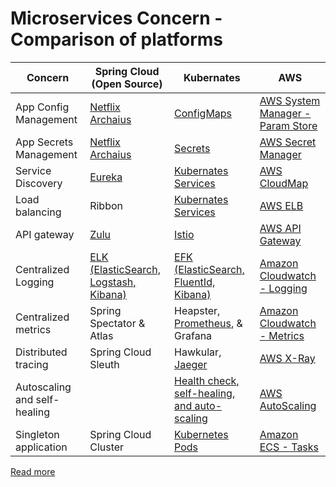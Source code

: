 # Microservices Concern - Comparison of platforms

| Concern                      | Spring Cloud (Open Source)                                                      | Kubernates                                                                                                | AWS                                                                                                                   |
|------------------------------|---------------------------------------------------------------------------------|-----------------------------------------------------------------------------------------------------------|-----------------------------------------------------------------------------------------------------------------------|
| App Config Management        | [Netflix Archaius](https://github.com/Netflix/archaius)                         | [ConfigMaps](../9_Container&Orchestration/Kubernates/ConfigMaps.md)                               | [AWS System Manager - Param Store](../2_AWS/2c_SecurityServices/1_DataProtectionServices/AWSSystemManager.md) |
| App Secrets Management       | [Netflix Archaius](https://github.com/Netflix/archaius)                         | [Secrets](../9_Container&Orchestration/Kubernates/Secrets.md)                                     | [AWS Secret Manager](../2_AWS/2c_SecurityServices/1_DataProtectionServices/AWSSecretsManager.md)              |
| Service Discovery            | [Eureka](2_ServiceRegistry&Discovery/Eureka.md)                                 | [Kubernates Services](../9_Container&Orchestration/Kubernates/Readme.md)                          | [AWS CloudMap](../2_AWS/1_NetworkingAndContentDelivery/2_ApplicationNetworking/AWSCloudMap.md)                |
| Load balancing               | Ribbon                                                                          | [Kubernates Services](../9_Container&Orchestration/Kubernates/Readme.md)                          | [AWS ELB](../2_AWS/1_NetworkingAndContentDelivery/2_ApplicationNetworking/ElasticLoadBalancer/Readme.md)      |
| API gateway                  | [Zulu](1_APIGateway/ZuluAPIGateway.md)                                          | [Istio](https://istio.io/)                                                                                | [AWS API Gateway](../2_AWS/1_NetworkingAndContentDelivery/2_ApplicationNetworking/AmazonAPIGateway/Readme.md) |
| Centralized Logging          | [ELK (ElasticSearch, Logstash, Kibana)](../12_Observability/ELK.md) | [EFK (ElasticSearch, FluentId, Kibana)](../12_Observability/EFK.md)                           | [Amazon Cloudwatch - Logging](../2_AWS/8_ObservabilityLogsServices/AmazonCloudWatch/CloudwatchLogs.md)        |
| Centralized metrics          | Spring Spectator & Atlas                                                        | Heapster, [Prometheus](../12_Observability/Prometheus.md), & Grafana                          | [Amazon Cloudwatch - Metrics](../2_AWS/8_ObservabilityLogsServices/AmazonCloudWatch/CloudwatchMetrics.md)     |
| Distributed tracing          | Spring Cloud Sleuth                                                             | Hawkular, [Jaeger](../12_Observability/Jaeger.md)                                             | [AWS X-Ray](../2_AWS/8_ObservabilityLogsServices/AWSXRay.md)                                                  |
| Autoscaling and self-healing |                                                                                 | [Health check, self-healing, and auto-scaling](../9_Container&Orchestration/Kubernates/Readme.md) | [AWS AutoScaling](../2_AWS/3a_AutoScaling/Readme.md)                            |
| Singleton application        | Spring Cloud Cluster                                                            | [Kubernetes Pods](../9_Container&Orchestration/Kubernates/Readme.md)                              | [Amazon ECS - Tasks](../2_AWS/4_ContainerOrchestrationServices/AmazonECS/Readme.md)                           |

[Read more](https://en.wikipedia.org/wiki/Microservices)
